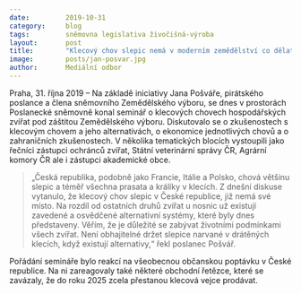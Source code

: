 ```yaml
---
date:         2019-10-31
category:     blog
tags:         sněmovna legislativa živočišná-výroba 
layout:       post
title:        "Klecový chov slepic nemá v moderním zemědělství co dělat"
image:        posts/jan-posvar.jpg
author:       Mediální odbor
---
```


 

Praha, 31. října 2019 – Na základě iniciativy Jana Pošváře, pirátského poslance a člena sněmovního Zemědělského výboru, se dnes v prostorách Poslanecké sněmovně konal seminář o klecových chovech hospodářských zvířat pod záštitou Zemědělského výboru. Diskutovalo se o zkušenostech s klecovým chovem a jeho alternativách, o ekonomice jednotlivých chovů a o zahraničních zkušenostech. V několika tematických blocích vystoupili jako řečníci zástupci ochránců zvířat, Státní veterinární správy ČR, Agrární komory ČR ale i zástupci akademické obce.

> „Česká republika, podobně jako Francie, Itálie a Polsko, chová většinu slepic a téměř všechna prasata a králíky v klecích. Z dnešní diskuse vytanulo, že klecový chov slepic v České republice, již nemá své místo. Na rozdíl od ostatních druhů zvířat u nosnic už existují zavedené a osvědčené alternativní systémy, které byly dnes představeny. Věřím, že je důležité se zabývat životními podmínkami všech zvířat. Není obhajitelné držet slepice narvané v drátěných klecích, když existují alternativy,“ řekl poslanec Pošvář.

Pořádání semináře bylo reakcí na všeobecnou občanskou poptávku v České republice. Na ni zareagovaly také některé obchodní řetězce, které se zavázaly, že do roku 2025 zcela přestanou klecová vejce prodávat. 
